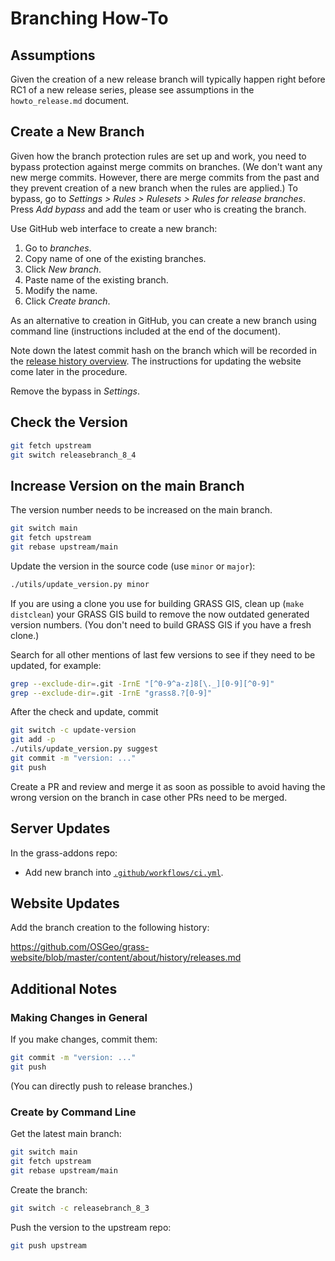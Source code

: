 # Branching How-To

## Assumptions

Given the creation of a new release branch will typically happen right
before RC1 of a new release series, please see assumptions in the
`howto_release.md` document.

## Create a New Branch

Given how the branch protection rules are set up and work,
you need to bypass protection against merge commits on branches.
(We don't want any new merge commits. However, there are merge commits
from the past and they prevent creation of a new branch when the rules are
applied.)
To bypass, go to _Settings > Rules > Rulesets > Rules for release branches_.
Press _Add bypass_ and add the team or user who is creating the branch.

Use GitHub web interface to create a new branch:

1. Go to _branches_.
2. Copy name of one of the existing branches.
3. Click _New branch_.
4. Paste name of the existing branch.
5. Modify the name.
6. Click _Create branch_.

As an alternative to creation in GitHub, you can create a new branch using
command line (instructions included at the end of the document).

Note down the latest commit hash on the branch which will be recorded in the
[release history overview](https://grass.osgeo.org/about/history/releases/).
The instructions for updating the website come later in the procedure.

Remove the bypass in _Settings_.

## Check the Version

```bash
git fetch upstream
git switch releasebranch_8_4
```

## Increase Version on the main Branch

The version number needs to be increased on the main branch.

```bash
git switch main
git fetch upstream
git rebase upstream/main
```

Update the version in the source code (use `minor` or `major`):

```bash
./utils/update_version.py minor
```

If you are using a clone you use for building GRASS GIS,
clean up (`make distclean`) your GRASS GIS build to remove
the now outdated generated version numbers.
(You don't need to build GRASS GIS if you have a fresh clone.)

Search for all other mentions of last few versions to see if they need to be updated,
for example:

```bash
grep --exclude-dir=.git -IrnE "[^0-9^a-z]8[\._][0-9][^0-9]"
grep --exclude-dir=.git -IrnE "grass8.?[0-9]"
```

After the check and update, commit

```bash
git switch -c update-version
git add -p
./utils/update_version.py suggest
git commit -m "version: ..."
git push
```

Create a PR and review and merge it as soon as possible to avoid having
the wrong version on the branch in case other PRs need to be merged.

## Server Updates

In the grass-addons repo:

* Add new branch into [`.github/workflows/ci.yml`](https://github.com/OSGeo/grass-addons/blob/grass8/.github/workflows/ci.yml).

## Website Updates

Add the branch creation to the following history:

<https://github.com/OSGeo/grass-website/blob/master/content/about/history/releases.md>

## Additional Notes

### Making Changes in General

If you make changes, commit them:

```bash
git commit -m "version: ..."
git push
```

(You can directly push to release branches.)

### Create by Command Line

Get the latest main branch:

```bash
git switch main
git fetch upstream
git rebase upstream/main
```

Create the branch:

```bash
git switch -c releasebranch_8_3
```

Push the version to the upstream repo:

```bash
git push upstream
